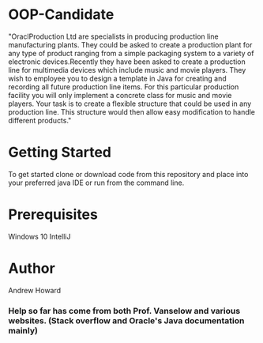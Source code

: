 # OOP-Candidate
"OraclProduction Ltd are specialists in producing production line manufacturing plants. They could be asked to create a production plant for any type of product ranging from a simple packaging system to a variety of electronic devices.Recently they have been asked to create a production line for multimedia devices which include music and movie players. They wish to employee you to design a template in Java for creating and recording all future production line items. For this particular production facility you will only implement a concrete class for music and movie players. Your task is to create a flexible structure that could be used in any production line.
This structure would then allow easy modification to handle different products."

# Getting Started
To get started clone or download code from this repository and place into your preferred java IDE or run from the command line.

# Prerequisites
Windows 10
IntelliJ

# Author
Andrew Howard

### Help so far has come from both Prof. Vanselow and various websites. (Stack overflow and Oracle's Java documentation mainly)
